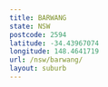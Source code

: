 ```yaml
---
title: BARWANG
state: NSW
postcode: 2594
latitude: -34.43967074
longitude: 148.4641719
url: /nsw/barwang/
layout: suburb
---
```

